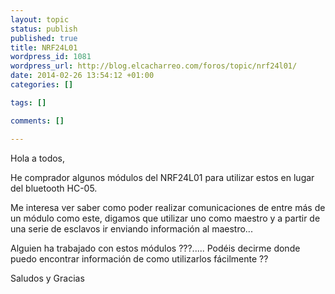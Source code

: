 ```yaml
--- 
layout: topic
status: publish
published: true
title: NRF24L01
wordpress_id: 1081
wordpress_url: http://blog.elcacharreo.com/foros/topic/nrf24l01/
date: 2014-02-26 13:54:12 +01:00
categories: []

tags: []

comments: []

---
```

Hola a todos,

He comprador algunos módulos del NRF24L01 para utilizar estos en lugar del bluetooth HC-05. 

Me interesa ver saber como poder realizar comunicaciones de entre más de un módulo como este, digamos que utilizar uno como maestro y a partir de una serie de esclavos ir enviando información al maestro... 

Alguien ha trabajado con estos módulos ???..... Podéis decirme donde puedo encontrar información de como utilizarlos fácilmente ??

Saludos y Gracias

